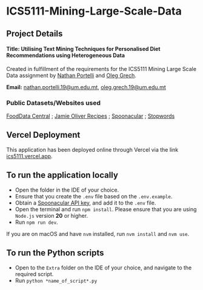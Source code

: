 # ICS5111-Mining-Large-Scale-Data

## Project Details

#### Title: Utilising Text Mining Techniques for Personalised Diet Recommendations using Heterogeneous Data

Created in fulfillment of the requirements for the ICS5111 Mining Large Scale Data assignment by [Nathan Portelli](https://github.com/NathanPortelli/) and [Oleg Grech](https://github.com/oleggrech7).


**Email:** nathan.portelli.19@um.edu.mt, oleg.grech.19@um.edu.mt

### Public Datasets/Websites used

[FoodData Central](https://fdc.nal.usda.gov/) ; [Jamie Oliver Recipes](https://www.jamieoliver.com/recipes/) ; [Spoonacular](https://spoonacular.com/food-api/) ; [Stopwords](https://www.kaggle.com/datasets/heeraldedhia/stop-words-in-28-languages?select=english.txt)

## Vercel Deployment
This application has been deployed online through Vercel via the link [ics5111.vercel.app](https://ics5111.vercel.app/).

## To run the application locally
- Open the folder in the IDE of your choice.
- Ensure that you create the ```.env``` file based on the ```.env.example```.
- Obtain a [Spoonacular API key](https://spoonacular.com/food-api/), and add it to the ```.env``` file.
- Open the terminal and run ```npm install```. Please ensure that you are using ```Node.js``` version **20** or higher. 
- Run ```npm run dev```.

If you are on macOS and have ```nvm``` installed, run ```nvm install``` and ```nvm use```.

## To run the Python scripts
- Open to the ```Extra``` folder on the IDE of your choice, and navigate to the required script.
- Run ```python *name_of_script*.py```
